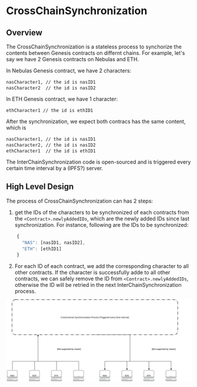 # CrossChainSynchronization
## Overview
The CrossChainSynchronization is a stateless process to synchorize the contents between Genesis contracts on differnt chains. 
For example, let's say we have 2 Genesis contracts on Nebulas and ETH.

In Nebulas Genesis contract, we have 2 characters:

    nasCharacter1, // the id is nasID1
    nasCharacter2  // the id is nasID2
    
In ETH Genesis contract, we have 1 character:

    ethCharacter1 // the id is ethID1

After the synchronization,  we expect both contracs has the same content, which is

    nasCharacter1, // the id is nasID1
    nasCharacter2, // the id is nasID2
    ethCharacter1  // the id is ethID1
    
The InterChainSynchronization code is open-sourced and is triggered every certain time interval by a (IPFS?) server. 
    
## High Level Design

The process of CrossChainSynchronization can has 2 steps:
1. get the IDs of the characters to be synchronized of each contracts from the `<Contract>.newlyAddedIDs`, which are the newly added IDs since last synchronization. 
For instance, following are the IDs to be synchronized:

```javascript
    {
      "NAS": [nasID1, nasID2],
      "ETH": [ethID1]
    }
```

2. For each ID of each contract, we add the corresponding character to all other contracts. 
If the character is successfully adde to all other contracts, we can safely remove the ID from `<Contract>.newlyAddedIDs`,
otherwise the ID will be retried in the next InterChainSynchronization process.

![High Level Design of the CrossChainSynchronization Process](CrossContractSynchronization.svg)
